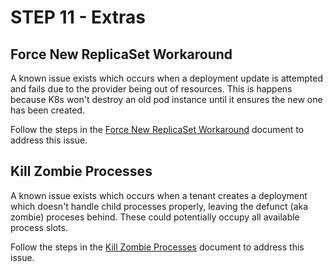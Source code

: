 # STEP 11 - Extras

## Force New ReplicaSet Workaround

A known issue exists which occurs when a deployment update is attempted and fails due to the provider being out of resources. This is happens because K8s won't destroy an old pod instance until it ensures the new one has been created.

Follow the steps in the [Force New ReplicaSet Workaround](../../akash-provider-troubleshooting/force-new-replicaset-workaround.md) document to address this issue.

## Kill Zombie Processes

A known issue exists which occurs when a tenant creates a deployment which doesn't handle child processes properly, leaving the defunct (aka zombie) proceses behind.
These could potentially occupy all available process slots.

Follow the steps in the [Kill Zombie Processes](../../akash-provider-troubleshooting/kill-zombie-processes.md) document to address this issue.

